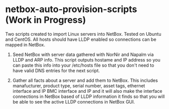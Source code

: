 # netbox-auto-provision-scripts  (Work in Progress)

Two scripts created to import Linux servers into NetBox. Tested on Ubuntu and CentOS. All hosts should have LLDP enabled so connections can be mapped in NetBox. 

1) Seed NetBox with server data gathered with NorNir and Napalm via LLDP and ARP info. This script outputs hostame and IP address so you can paste 
this info into your /etc/hosts file so that you don't need to have valid DNS entries for the next script. 

2) Gather all facts about a server and add them to NetBox. This includes manafucturer, product type, serial number, asset tags, ethernet interface and IP
BMC interface and IP and it will also make the interface connections in NetBox based of LLDP information it finds so that you will be able to see the active LLDP  connections in NetBox GUI. 

